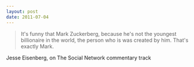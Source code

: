 ```yaml
---
layout: post
date: 2011-07-04
---
```


>It's funny that Mark Zuckerberg, because he's not the youngest billionaire in the world, the person who is was created by him. That's exactly Mark.

Jesse Eisenberg, on The Social Network commentary track
